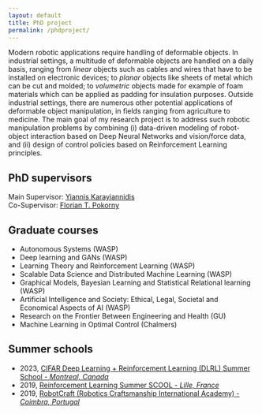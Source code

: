 ```yaml
---
layout: default
title: PhD project
permalink: /phdproject/
---
```

Modern robotic applications require handling of deformable objects. In industrial settings, a multitude of deformable objects are handled on a daily basis, ranging from *linear* objects such as cables and wires that have to be installed on electronic devices; to *planar* objects like sheets of metal which can be cut and molded; to *volumetric* objects made for example of foam materials which can be applied as padding for insulation purposes. Outside industrial settings, there are numerous other potential applications of deformable object manipulation, in fields ranging from agriculture to medicine. The main goal of my research project is to address such robotic manipulation problems by combining (i) data-driven modeling of robot-object interaction based on Deep Neural Networks and vision/force data, and (ii) design of control policies based on Reinforcement Learning principles.

## PhD supervisors

Main Supervisor: [Yiannis Karayiannidis](https://portal.research.lu.se/en/persons/yiannis-karayiannidis/)<br/>
Co-Supervisor: [Florian T. Pokorny](http://www.csc.kth.se/~fpokorny/)

## Graduate courses

- Autonomous Systems (WASP)
- Deep learning and GANs (WASP)
- Learning Theory and Reinforcement Learning (WASP)
- Scalable Data Science and Distributed Machine Learning (WASP)
- Graphical Models, Bayesian Learning and Statistical Relational learning (WASP)
- Artificial Intelligence and Society: Ethical, Legal, Societal and Economical Aspects of AI (WASP)
- Research on the Frontier Between Engineering and Health (GU)
- Machine Learning in Optimal Control (Chalmers)


## Summer schools

- 2023, [CIFAR Deep Learning + Reinforcement Learning (DLRL) Summer School - *Montreal, Canada*](https://dlrl.ca/)
- 2019, [Reinforcement Learning Summer SCOOL - *Lille, France*](https://rlss.inria.fr/)
- 2019, [RobotCraft (Robotics Craftsmanship International Academy) - *Coimbra, Portugal*](https://robotcraft.ingeniarius.pt/)
